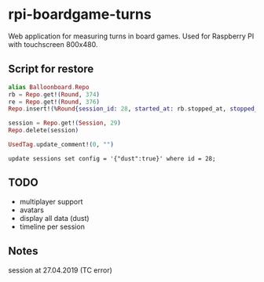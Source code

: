 # rpi-boardgame-turns

Web application for measuring turns in board games. Used for Raspberry PI with touchscreen 800x480.

## Script for restore


```ex
alias Balloonboard.Repo
rb = Repo.get!(Round, 374)
re = Repo.get!(Round, 376)
Repo.insert!(%Round{session_id: 28, started_at: rb.stopped_at, stopped_at: re.started_at, player: 2})
```

```ex
session = Repo.get!(Session, 29)
Repo.delete(session)
```

```ex
UsedTag.update_comment!(0, "")
```

```
update sessions set config = '{"dust":true}' where id = 28;
```

## TODO

- multiplayer support
- avatars
- display all data (dust)
- timeline per session

## Notes

session at 27.04.2019 (TC error)
